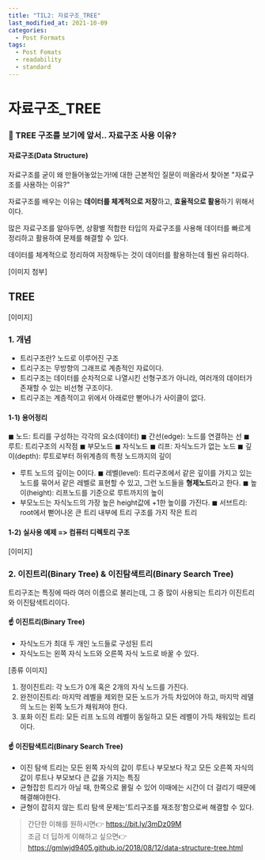 ```yaml
---
title: "TIL2: 자료구조_TREE"
last_modified_at: 2021-10-09
categories: 
  - Post Formats
tags:
  - Post Fomats
  - readability
  - standard
---
```


# 자료구조_TREE

### 📌 TREE 구조를 보기에 앞서.. 자료구조 사용 이유?

#### 자료구조(Data Structure)
자료구조를 굳이 왜 만들어놓았는가!에 대한 근본적인 질문이 떠올라서 찾아본 "자료구조를 사용하는 이유?"

자료구조를 배우는 이유는 **데이터를 체계적으로 저장**하고, **효율적으로 활용**하기 위해서이다. 

많은 자료구조를 알아두면, 상황별 적합한 타입의 자료구조를 사용해 데이터를 빠르게 정리하고 활용하여 문제를 해결할 수 있다.

데이터를 체계적으로 정리하여 저장해두는 것이 데이터를 활용하는데 훨씬 유리하다. 

[이미지 첨부]

## TREE

[이미지]
### 1. 개념
* 트리구조란? 노드로 이루어진 구조 
* 트리구조는 무방향의 그래프로 계층적인 자료이다.
* 트리구조는 데이터를 순차적으로 나열시킨 선형구조가 아니라, 여러개의 데이터가 존재할 수 있는 비선형 구조이다. 
* 트리구조는 계층적이고 위에서 아래로만 뻗어나가 사이클이 없다.
#### 1-1) 용어정리 
◼ 노드: 트리를 구성하는 각각의 요소(데이터)
◼ 간선(edge): 노드를 연결하는 선 
◼ 루트: 트리구조의 시작점
◼ 부모노드 
◼ 자식노드
◼ 리프: 자식노드가 없는 노드 
◼ 깊이(depth): 루트로부터 하위계층의 특정 노드까지의 깊이
 - 루트 노드의 깊이는 0이다. 
◼ 레벨(level): 트리구조에서 같은 깊이를 가지고 있는 노드를 묶어서 같은 레벨로 표현할 수 있고, 그런 노드들을 **형제노드**라고 한다.
◼ 높이(height): 리프노드를 기준으로 루트까지의 높이
 - 부모노드는 자식노드의 가장 높은 height값에 +1한 높이를 가진다. 
◼ 서브트리: root에서 뻗어나온 큰 트리 내부에 트리 구조를 가지 작은 트리

#### 1-2) 실사용 예제 => 컴퓨터 디렉토리 구조
[이미지]

### 2. 이진트리(Binary Tree) & 이진탐색트리(Binary Search Tree)
트리구조는 특징에 따라 여러 이름으로 불리는데, 그 중 많이 사용되는 트리가 이진트리와 이진탐색트리이다. 

#### ☝ 이진트리(Binary Tree)
* 자식노드가 최대 두 개인 노드들로 구성된 트리 
* 자식노드는 왼쪽 자식 노드와 오른쪽 자식 노드로 바꿀 수 있다. 

[종류 이미지]

1) 정이진트리: 각 노드가 0개 혹은 2개의 자식 노드를 가진다.<br/>
2) 완전이진트리: 마지막 레벨을 제외한 모든 노드가 가득 차있어야 하고, 마지막 레델의 노드는 왼쪽 노드가 채워져야 한다.<br/>
3) 포화 이진 트리: 모든 리프 노드의 레벨이 동일하고 모든 레벨이 가득 채워있는 트리이다. 

#### ☝ 이진탐색트리(Binary Search Tree)
* 이진 탐색 트리는 모든 왼쪽 자식의 값이 루트나 부모보다 작고 모든 오른쪽 자식의 값이 루트나 부모보다 큰 값을 가지는 특징 
* 균형잡힌 트리가 아닐 때, 한쪽으로 몰릴 수 있어 이때에는 시간이 더 걸리기 때문에 해결해야한다. 
* 균형이 잡히지 않는 트리 탐색 문제는'트리구조를 재조정'함으로써 해결할 수 있다.

> 간단한 이해를 원하시면👉 https://bit.ly/3mDz09M<br/>
> 조금 더 딥하게 이해하고 싶으면👉 https://gmlwjd9405.github.io/2018/08/12/data-structure-tree.html
